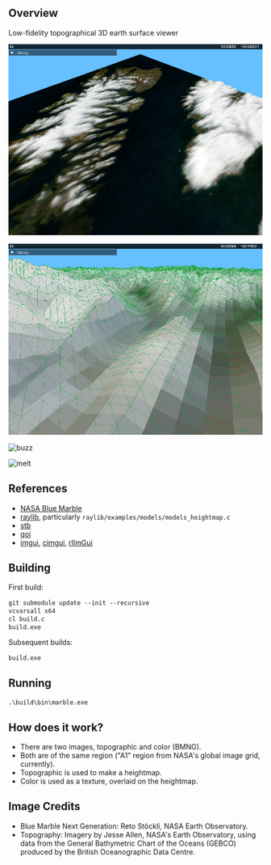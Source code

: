 ## Overview

Low-fidelity topographical 3D earth surface viewer

![view](https://raw.githubusercontent.com/melgrin/marble_data/refs/heads/main/marble_samples/view.png)

![grid](https://raw.githubusercontent.com/melgrin/marble_data/refs/heads/main/marble_samples/grid.png)

![buzz](https://github.com/melgrin/marble_data/raw/refs/heads/main/marble_samples/buzz.webp)

![melt](https://github.com/melgrin/marble_data/raw/refs/heads/main/marble_samples/melt.webp)


## References

- [NASA Blue Marble](https://visibleearth.nasa.gov/collection/1484/blue-marble)
- [raylib](https://github.com/raysan5/raylib), particularly `raylib/examples/models/models_heightmap.c`
- [stb](https://github.com/nothings/stb)
- [qoi](https://github.com/phoboslab/qoi)
- [imgui](https://github.com/ocornut/imgui), [cimgui](https://github.com/cimgui/cimgui), [rlImGui](https://github.com/raylib-extras/rlImGui)


## Building

First build:
```
git submodule update --init --recursive
vcvarsall x64
cl build.c
build.exe
```

Subsequent builds:
```
build.exe
```


## Running

```
.\build\bin\marble.exe
```

## How does it work?

- There are two images, topographic and color (BMNG).
- Both are of the same region ("A1" region from NASA's global image grid, currently).
- Topographic is used to make a heightmap.
- Color is used as a texture, overlaid on the heightmap.


## Image Credits

- Blue Marble Next Generation: Reto Stöckli, NASA Earth Observatory.
- Topography: Imagery by Jesse Allen, NASA's Earth Observatory, using data from the General Bathymetric Chart of the Oceans (GEBCO) produced by the British Oceanographic Data Centre.

